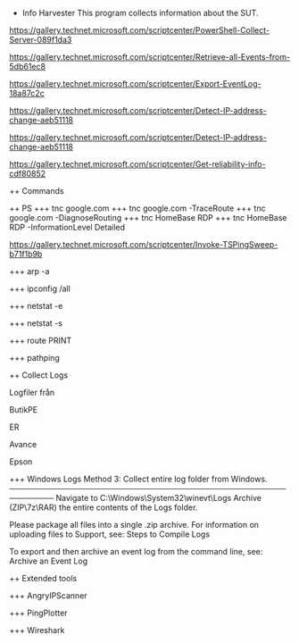 + Info Harvester
This program collects information about the SUT.

https://gallery.technet.microsoft.com/scriptcenter/PowerShell-Collect-Server-089f1da3

https://gallery.technet.microsoft.com/scriptcenter/Retrieve-all-Events-from-5db61ec8

https://gallery.technet.microsoft.com/scriptcenter/Export-EventLog-18a87c2c

https://gallery.technet.microsoft.com/scriptcenter/Detect-IP-address-change-aeb51118

https://gallery.technet.microsoft.com/scriptcenter/Detect-IP-address-change-aeb51118

https://gallery.technet.microsoft.com/scriptcenter/Get-reliability-info-cdf80852


++ Commands

++ PS
+++ tnc google.com
+++ tnc google.com -TraceRoute
+++ tnc google.com -DiagnoseRouting
+++ tnc HomeBase RDP
+++ tnc HomeBase RDP -InformationLevel Detailed

https://gallery.technet.microsoft.com/scriptcenter/Invoke-TSPingSweep-b71f1b9b



+++ arp -a

+++ ipconfig /all

+++ netstat -e

+++ netstat -s

+++ route PRINT

+++ pathping

++ Collect Logs

Logfiler från

ButikPE 

ER

Avance

Epson

+++ Windows Logs
Method 3: Collect entire log folder from Windows.
────────────────────────────────────────────────────────── 
Navigate to C:\Windows\System32\winevt\Logs
Archive (ZIP\7z\RAR) the entire contents of the Logs folder.
 
Please package all files into a single .zip archive. For information on uploading files to Support, see: Steps to Compile Logs
 
To export and then archive an event log from the command line, see: Archive an Event Log 

++ Extended tools

+++ AngryIPScanner

+++ PingPlotter

+++ Wireshark

